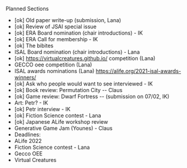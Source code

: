 Planned Sections


- [ok] Old paper write-up (submission, Lana)
- [ok] Review of JSAI special issue
- [ok] ERA Board nomination (chair introductions) - IK
- [ok] ERA Call for membership - IK
- [ok] The bibites
- ISAL Board nomination (chair introductions) - Lana
- [ok] https://virtualcreatures.github.io/ competition (Lana)
- GECCO oee competition (Lana)
- ISAL awards nominations (Lana)
  https://alife.org/2021-isal-awards-winners/
- [ok] Ask who people would want to see interviewed - IK
- [ok] Book review: Permutation City -- Claus
- [ok] Game review: Dwarf Fortress -- (submission on 07/02, IK)
- Art: Petr? - IK
- [ok] Petr interview - IK
- [ok] Fiction Science contest - Lana
- [ok] Japanese ALife workshop review
- Generative Game Jam (Younes) - Claus
- Deadlines:
-   ALife 2022
-   Fiction Science contest - Lana
-   Gecco OEE
-   Virtual Creatures

